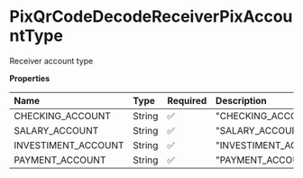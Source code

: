 # PixQrCodeDecodeReceiverPixAccountType

Receiver account type

**Properties**

| Name                | Type   | Required | Description           |
| :------------------ | :----- | :------- | :-------------------- |
| CHECKING_ACCOUNT    | String | ✅       | "CHECKING_ACCOUNT"    |
| SALARY_ACCOUNT      | String | ✅       | "SALARY_ACCOUNT"      |
| INVESTIMENT_ACCOUNT | String | ✅       | "INVESTIMENT_ACCOUNT" |
| PAYMENT_ACCOUNT     | String | ✅       | "PAYMENT_ACCOUNT"     |

<!-- This file was generated by liblab | https://liblab.com/ -->
